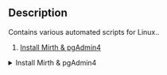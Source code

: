 ## Description

Contains various automated scripts for Linux..


1. [Install Mirth & pgAdmin4](https://github.com/caglaryalcin/linux-scripts#install-mirth--pgadmin4)

<details><summary>Install Mirth & pgAdmin4</summary>
 

  Before running, you must give run permission with the following command.

```
wget https://raw.githubusercontent.com/caglaryalcin/linux-scripts/main/scripts/pg4-mirth.sh
```
```
sudo chmod +x pg4-mirth.sh
```
```
sudo ./pg4-mirth.sh
```

This script does exactly the following;

- Checks your internet
- System update & upgrade
- Install http-tools
- Install mirth connect
- Install pgAdmin4
- Set user passwords for pgadmin & mirth


> **_NOTE:_**  After the ubuntu-based distro's is first setup, you can install Mirth Connect and pgAdmin4 in with this script.
<p>
</details>
